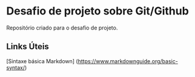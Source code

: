 # Desafio de projeto sobre Git/Github
Repositório criado para o desafio de projeto.

## Links Úteis
[Sintaxe básica Markdown] (https://www.markdownguide.org/basic-syntax/)
